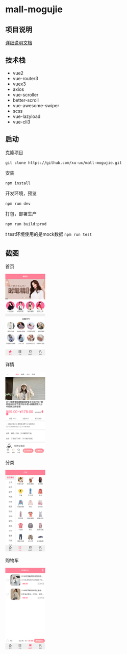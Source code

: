 # mall-mogujie

## 项目说明

[详细说明文档](./%E9%A1%B9%E7%9B%AE%E8%AF%B4%E6%98%8E.md)


## 技术栈

- vue2
- vue-router3
- vuex3
- axios
- vue-scroller
- better-scroll
- vue-awesome-swiper
- scss
- vue-lazyload
- vue-cli3



## 启动

克隆项目

```
git clone https://github.com/xu-ux/mall-mogujie.git
```

安装

```
npm install
```

开发环境，预览

```shell
npm run dev
```

打包，部署生产

```shell
npm run build:prod
```

❗ test环境使用的是mock数据 `npm run test`



## 截图

首页

<img src="images.assets/image-20221012110656066.png" alt="image-20221012110656066" style="zoom: 25%;" />

详情

<img src="images.assets/image-20221012111046463.png" alt="image-20221012111046463" style="zoom:25%;" />

分类

<img src="images.assets/image-20221012111001621.png" alt="image-20221012111001621" style="zoom:25%;" />

购物车

<img src="images.assets/image-20221012111134755.png" alt="image-20221012111134755" style="zoom:25%;" />